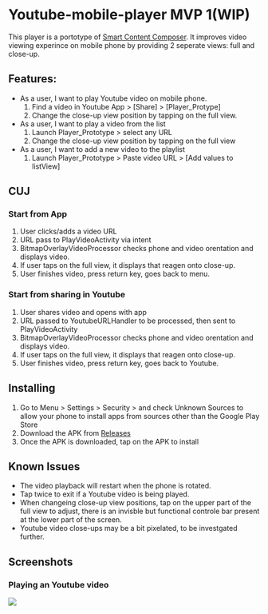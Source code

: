 # Youtube-mobile-player MVP 1(WIP)
This player is a portotype of [Smart Content Composer](https://www.tdcommons.org/dpubs_series/3670/). It improves video viewing experince on mobile phone by providing 2 seperate views: full and close-up.

## Features:
- As a user, I want to play Youtube video on mobile phone.
  1. Find a video in Youtube App > [Share] > [Player_Protype]
  2. Change the close-up view position by tapping on the full view.
- As a user, I want to play a video from the list
  1. Launch Player_Prototype > select any URL
  2. Change the close-up view position by tapping on the full view
- As a user, I want to add a new video to the playlist
  1. Launch Player_Prototype > Paste video URL > [Add values to listView]

## CUJ
### Start from App
1. User clicks/adds a video URL
2. URL pass to PlayVideoActivity via intent
3. BitmapOverlayVideoProcessor checks phone and video orentation and displays video.
4. If user taps on the full view, it displays that reagen onto close-up.
5. User finishes video, press return key, goes back to menu.
### Start from sharing in Youtube
1. User shares video and opens with app
2. URL passed to YoutubeURLHandler to be processed, then sent to PlayVideoActivity
3. BitmapOverlayVideoProcessor checks phone and video orentation and displays video.
4. If user taps on the full view, it displays that reagen onto close-up.
5. User finishes video, press return key, goes back to Youtube.

## Installing
1. Go to Menu > Settings > Security > and check Unknown Sources to allow your phone to install apps from sources other than the Google Play Store
2. Download the APK from [Releases](https://github.com/Alwin-Lin/Youtube-mobile-player/releases)
3. Once the APK is downloaded, tap on the APK to install

## Known Issues
- The video playback will restart when the phone is rotated.
- Tap twice to exit if a Youtube video is being played.
- When changeing close-up view positions, tap on the upper part of the full view to adjust, there is an invisble but functional controle bar present at the lower part of the screen. 
- Youtube video close-ups may be a bit pixelated, to be investgated further.

## Screenshots 
### Playing an Youtube video
![](https://user-images.githubusercontent.com/22556115/96386132-794a5280-114d-11eb-966d-2184cf72aa0a.png)
